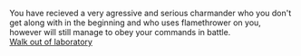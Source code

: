 You have recieved a very agressive and serious charmander who you don't get along with in the beginning and who uses flamethrower on you, however will still manage to obey your commands in battle.  
[Walk out of laboratory](attacks.md)